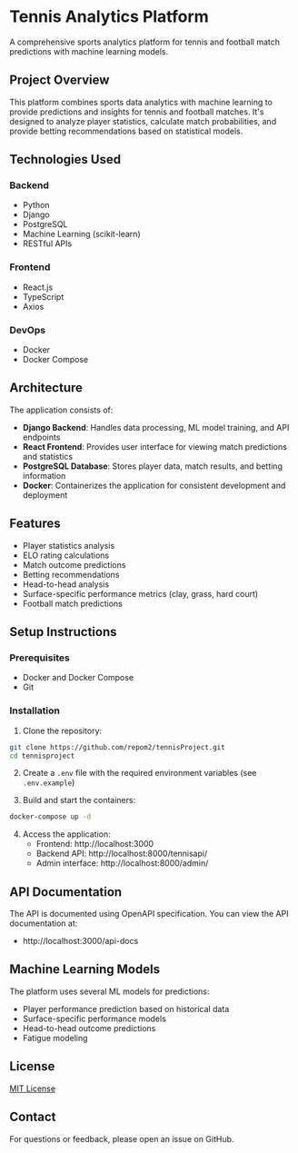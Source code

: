 # Tennis Analytics Platform

A comprehensive sports analytics platform for tennis and football match predictions with machine learning models.

## Project Overview

This platform combines sports data analytics with machine learning to provide predictions and insights for tennis and football matches. It's designed to analyze player statistics, calculate match probabilities, and provide betting recommendations based on statistical models.

## Technologies Used

### Backend
- Python
- Django
- PostgreSQL
- Machine Learning (scikit-learn)
- RESTful APIs

### Frontend
- React.js
- TypeScript
- Axios

### DevOps
- Docker
- Docker Compose

## Architecture

The application consists of:
- **Django Backend**: Handles data processing, ML model training, and API endpoints
- **React Frontend**: Provides user interface for viewing match predictions and statistics
- **PostgreSQL Database**: Stores player data, match results, and betting information
- **Docker**: Containerizes the application for consistent development and deployment

## Features

- Player statistics analysis
- ELO rating calculations
- Match outcome predictions
- Betting recommendations
- Head-to-head analysis
- Surface-specific performance metrics (clay, grass, hard court)
- Football match predictions

## Setup Instructions

### Prerequisites
- Docker and Docker Compose
- Git

### Installation

1. Clone the repository:
```bash
git clone https://github.com/repom2/tennisProject.git
cd tennisproject
```

2. Create a `.env` file with the required environment variables (see `.env.example`)

3. Build and start the containers:
```bash
docker-compose up -d
```

4. Access the application:
   - Frontend: http://localhost:3000
   - Backend API: http://localhost:8000/tennisapi/
   - Admin interface: http://localhost:8000/admin/

## API Documentation

The API is documented using OpenAPI specification. You can view the API documentation at:
- http://localhost:3000/api-docs

## Machine Learning Models

The platform uses several ML models for predictions:
- Player performance prediction based on historical data
- Surface-specific performance models
- Head-to-head outcome predictions
- Fatigue modeling

## License

[MIT License](LICENSE)

## Contact

For questions or feedback, please open an issue on GitHub.
